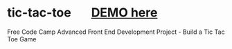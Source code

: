 # tic-tac-toe   &nbsp; &nbsp; &nbsp; [DEMO here](https://ziweidream.github.io/tic-tac-toe/)
Free Code Camp Advanced Front End Development Project - Build a Tic Tac Toe Game
